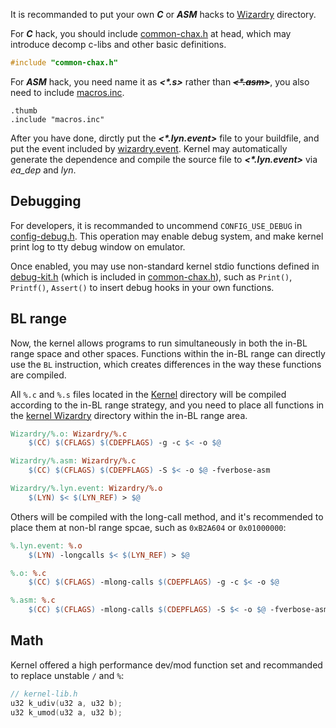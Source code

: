 It is recommanded to put your own ***C*** or ***ASM*** hacks to [Wizardry](../Kernel/Wizardry/) directory.

For ***C*** hack, you should include [common-chax.h](../include/common-chax.h) at head, which may introduce decomp c-libs and other basic definitions.

```c
#include "common-chax.h"
```

For ***ASM*** hack, you need name it as ***\<\*.s\>*** rather than ~~***\<\*.asm\>***~~, you also need to include [macros.inc](../include/macros.inc).

```assembly
.thumb
.include "macros.inc"
```

After you have done, dirctly put the ***\<\*.lyn.event\>*** file to your buildfile, and put the event included by [wizardry.event](../Kernel/Wizardry/Wizardry.event). Kernel may automatically generate the dependence and compile the source file to ***\<\*.lyn.event\>*** via *ea_dep* and *lyn*.

## Debugging

For developers, it is recommanded to uncommend `CONFIG_USE_DEBUG` in [config-debug.h](../include/configs/config-debug.h#L5). This operation may enable debug system, and make kernel print log to tty debug window on emulator.

Once enabled, you may use non-standard kernel stdio functions defined in [debug-kit.h](../include/kernel/debug-kit.h) (which is included in [common-chax.h](../include/common-chax.h#L7)), such as `Print()`, `Printf()`, `Assert()` to insert debug hooks in your own functions.

## BL range
Now, the kernel allows programs to run simultaneously in both the in-BL range space and other spaces. Functions within the in-BL range can directly use the `BL` instruction, which creates differences in the way these functions are compiled.

All `%.c` and `%.s` files located in the [Kernel](../Kernel/) directory will be compiled according to the in-BL range strategy, and you need to place all functions in the [kernel Wizardry](../Kernel/Wizardry/) directory within the in-BL range area.

```makefile
Wizardry/%.o: Wizardry/%.c
	$(CC) $(CFLAGS) $(CDEPFLAGS) -g -c $< -o $@

Wizardry/%.asm: Wizardry/%.c
	$(CC) $(CFLAGS) $(CDEPFLAGS) -S $< -o $@ -fverbose-asm

Wizardry/%.lyn.event: Wizardry/%.o
	$(LYN) $< $(LYN_REF) > $@
```

Others will be compiled with the long-call method, and it's recommended to place them at non-bl range spcae, such as `0xB2A604` or `0x01000000`:

```makefile
%.lyn.event: %.o
	$(LYN) -longcalls $< $(LYN_REF) > $@

%.o: %.c
	$(CC) $(CFLAGS) -mlong-calls $(CDEPFLAGS) -g -c $< -o $@

%.asm: %.c
	$(CC) $(CFLAGS) -mlong-calls $(CDEPFLAGS) -S $< -o $@ -fverbose-asm
```

## Math

Kernel offered a high performance dev/mod function set and recommanded to replace unstable `/` and `%`:

```c
// kernel-lib.h
u32 k_udiv(u32 a, u32 b);
u32 k_umod(u32 a, u32 b);
```

